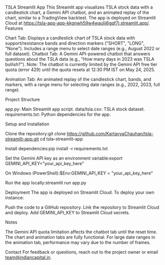 TSLA Streamlit App
This Streamlit app visualizes TSLA stock data with a candlestick chart, a Gemini API chatbot, and an animated replay of the chart, similar to a TradingView backtest. The app is deployed on Streamlit Cloud at https://tsla-app-app-kkgnwh59w4waulii6gqf7j.streamlit.app/.
Features

Chart Tab: Displays a candlestick chart of TSLA stock data with support/resistance bands and direction markers ("SHORT", "LONG", "None"). Includes a range menu to select date ranges (e.g., August 2022 or full dataset).
Chatbot Tab: A Gemini API-powered chatbot that answers questions about the TSLA data (e.g., "How many days in 2023 was TSLA bullish?").
Note: The chatbot is currently limited by the Gemini API free tier quota (error 429) until the quota resets at 12:30 PM IST on May 24, 2025.


Animation Tab: An animated replay of the candlestick chart, bands, and markers, with a range menu for selecting date ranges (e.g., 2022, 2023, full range).

Project Structure

app.py: Main Streamlit app script.
data/tsla.csv: TSLA stock dataset.
requirements.txt: Python dependencies for the app.

Setup and Installation

Clone the repository:git clone https://github.com/KartavyaChauhan/tsla-streamlit-app.git
cd tsla-streamlit-app


Install dependencies:pip install -r requirements.txt


Set the Gemini API key as an environment variable:export GEMINI_API_KEY="your_api_key_here"

On Windows (PowerShell):$Env:GEMINI_API_KEY = "your_api_key_here"


Run the app locally:streamlit run app.py



Deployment
The app is deployed on Streamlit Cloud. To deploy your own instance:

Push the code to a GitHub repository.
Link the repository to Streamlit Cloud and deploy.
Add GEMINI_API_KEY to Streamlit Cloud secrets.

Notes

The Gemini API quota limitation affects the chatbot tab until the reset time. The chart and animation tabs are fully functional.
For large date ranges in the animation tab, performance may vary due to the number of frames.

Contact
For feedback or questions, reach out to the project owner or email team@indiancapital.in.
